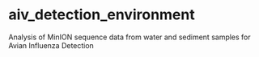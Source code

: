 # aiv_detection_environment
Analysis of MinION sequence data from water and sediment samples for Avian Influenza Detection

